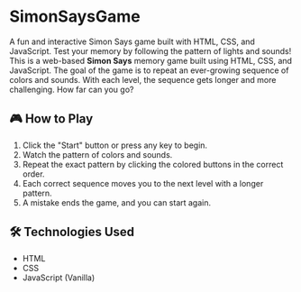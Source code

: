 # SimonSaysGame
A fun and interactive Simon Says game built with HTML, CSS, and JavaScript. Test your memory by following the pattern of lights and sounds!
This is a web-based **Simon Says** memory game built using HTML, CSS, and JavaScript. The goal of the game is to repeat an ever-growing sequence of colors and sounds. With each level, the sequence gets longer and more challenging. How far can you go?

## 🎮 How to Play

1. Click the "Start" button or press any key to begin.
2. Watch the pattern of colors and sounds.
3. Repeat the exact pattern by clicking the colored buttons in the correct order.
4. Each correct sequence moves you to the next level with a longer pattern.
5. A mistake ends the game, and you can start again.

## 🛠️ Technologies Used

- HTML
- CSS
- JavaScript (Vanilla)

